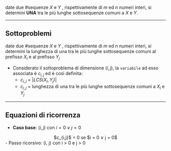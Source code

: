 date due #sequenze $X$ e $Y$ , rispettivamente di $m$ ed $n$ numeri interi, si determini **UNA** tra le più lunghe sottosequenze comuni a $X$ e $Y$.

---
## Sottoproblemi

date due #sequenze $X$ e $Y$ , rispettivamente di $m$ ed $n$ numeri interi, si determini la lunghezza di una tra le più lunghe sottosequenze comuni al prefisso $X_i$ e al prefisso $Y_j$

- Considerato il sottoproblema di dimensione $(i, j)$, la `variabile` ad esso associata è $c_{i,j}$ ed è così definita:
	- $c_{i,j}$ = $|LCS(X_i, Y_j)|$
	- $c_{i,j}$ = lunghezza di una tra le più lunghe sottosequenze comuni a $X_i$ e $Y_j$

---

## Equazioni di ricorrenza
- **Caso base**: $(i, j)$ con $i = 0 ∨ j = 0$
<center> $c_{i,j}$ = 0 se $i = 0 ∨ j = 0$ </center>
- Passo ricorsivo: (i, j) con i > 0 e j > 0